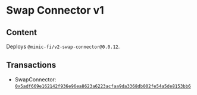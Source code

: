 # Swap Connector v1

## Content

Deploys `@mimic-fi/v2-swap-connector@0.0.12`.

## Transactions

- SwapConnector: [`0x5adf669e162142f936e96ea8623a6223acfaa9da3368db002fe54a5de8153bb6`](https://etherscan.io/tx/0x5adf669e162142f936e96ea8623a6223acfaa9da3368db002fe54a5de8153bb6)
